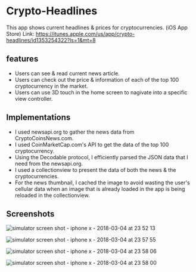 # Crypto-Headlines
This app shows current headlines &amp; prices for cryptocurrencies. (iOS App Store)
Link: https://itunes.apple.com/us/app/crypto-headlines/id1353254322?ls=1&mt=8

## features 
- Users can see & read current news article.
- Users can check out the price & information of each of the top 100 cryptocurrency in the market.
- Users can use 3D touch in the home screen to nagivate into a specific view controller.

## Implementations
- I used newsapi.org to gather the news data from CryptoCoinsNews.com.
- I used CoinMarketCap.com's API to get the data of the top 100 cryptocurrency.
- Using the Decodable protocol, I efficiently parsed the JSON data that I need from the newsapi.org.
- I used a collectionview to present the data of both the news & the cryptocurrencies.
- For the news thumbnail, I cached the image to avoid wasting the user's cellular data when an image that is already loaded in the app is being reloaded in the collectionview.

## Screenshots
![simulator screen shot - iphone x - 2018-03-04 at 23 52 13](https://user-images.githubusercontent.com/20343861/36958232-4c149df4-2008-11e8-970f-acad200388b1.png)

![simulator screen shot - iphone x - 2018-03-04 at 23 57 55](https://user-images.githubusercontent.com/20343861/36958266-803da7e2-2008-11e8-847b-e5fb0cd6ef5b.png)

![simulator screen shot - iphone x - 2018-03-04 at 23 58 06](https://user-images.githubusercontent.com/20343861/36958292-ae4efeb0-2008-11e8-860c-dd4e660f064f.png)

![simulator screen shot - iphone x - 2018-03-04 at 23 58 00](https://user-images.githubusercontent.com/20343861/36958310-d6fe29ee-2008-11e8-9e94-9435a76ffac2.png)
